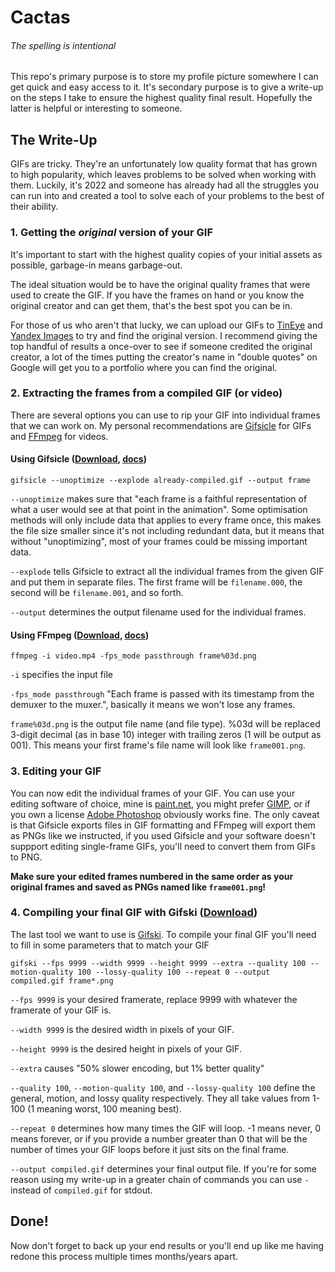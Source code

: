 # Cactas
###### *The spelling is intentional* 

This repo's primary purpose is to store my profile picture somewhere I can get quick and easy access to it. It's secondary purpose is to give a write-up on the steps I take to ensure the highest quality final result. Hopefully the latter is helpful or interesting to someone.



## The Write-Up
GIFs are tricky. They're an unfortunately low quality format that has grown to high popularity, which leaves problems to be solved when working with them. Luckily, it's 2022 and someone has already had all the struggles you can run into and created a tool to solve each of your problems to the best of their ability.


### 1. Getting the *original* version of your GIF
It's important to start with the highest quality copies of your initial assets as possible, garbage-in means garbage-out.

The ideal situation would be to have the original quality frames that were used to create the GIF. If you have the frames on hand or you know the original creator and can get them, that's the best spot you can be in.

For those of us who aren't that lucky, we can upload our GIFs to [TinEye](https://tineye.com) and [Yandex Images](https://yandex.com/images) to try and find the original version. I recommend giving the top handful of results a once-over to see if someone credited the original creator, a lot of the times putting the creator's name in "double quotes" on Google will get you to a portfolio where you can find the original.


### 2. Extracting the frames from a compiled GIF (or video)
There are several options you can use to rip your GIF into individual frames that we can work on. My personal recommendations are [Gifsicle](https://www.lcdf.org/gifsicle/) for GIFs and [FFmpeg](https://ffmpeg.org) for videos.

#### Using Gifsicle ([Download](https://www.lcdf.org/gifsicle/), [docs](https://www.lcdf.org/gifsicle/man.html))
```
gifsicle --unoptimize --explode already-compiled.gif --output frame
```
`--unoptimize` makes sure that "each frame is a faithful representation of what a user would see at that point in the animation". Some optimisation methods will only include data that applies to every frame once, this makes the file size smaller since it's not including redundant data, but it means that without "unoptimizing", most of your frames could be missing important data.

`--explode` tells Gifsicle to extract all the individual frames from the given GIF and put them in separate files. The first frame will be `filename.000`, the second will be `filename.001`, and so forth.

`--output` determines the output filename used for the individual frames.

#### Using FFmpeg ([Download](https://ffmpeg.org/download.html), [docs](https://www.ffmpeg.org/ffmpeg.html))

```
ffmpeg -i video.mp4 -fps_mode passthrough frame%03d.png
```
`-i` specifies the input file

`-fps_mode passthrough` "Each frame is passed with its timestamp from the demuxer to the muxer.", basically it means we won't lose any frames.

`frame%03d.png` is the output file name (and file type). %03d will be replaced 3-digit decimal (as in base 10) integer with trailing zeros (1 will be output as 001). This means your first frame's file name will look like `frame001.png`.

### 3. Editing your GIF
You can now edit the individual frames of your GIF. You can use your editing software of choice, mine is [paint.net](https://www.getpaint.net), you might prefer [GIMP](https://www.gimp.org), or if you own a license [Adobe Photoshop](https://www.adobe.com/products/photoshop.html) obviously works fine. The only caveat is that Gifsicle exports files in GIF formatting and FFmpeg will export them as PNGs like we instructed, if you used Gifsicle and your software doesn't suppport editing single-frame GIFs, you'll need to convert them from GIFs to PNG.

**Make sure your edited frames numbered in the same order as your original frames and saved as PNGs named like `frame001.png`!**


### 4. Compiling your final GIF with Gifski ([Download](https://github.com/ImageOptim/gifski/releases/latest))
The last tool we want to use is [Gifski](https://gif.ski). 
To compile your final GIF you'll need to fill in some parameters that to match your GIF
```
gifski --fps 9999 --width 9999 --height 9999 --extra --quality 100 --motion-quality 100 --lossy-quality 100 --repeat 0 --output compiled.gif frame*.png
```
`--fps 9999` is your desired framerate, replace 9999 with whatever the framerate of your GIF is.

`--width 9999` is the desired width in pixels of your GIF.

`--height 9999` is the desired height in pixels of your GIF.

`--extra` causes "50% slower encoding, but 1% better quality"

`--quality 100`, `--motion-quality 100`, and `--lossy-quality 100` define the general, motion, and lossy quality respectively. They all take values from 1-100 (1 meaning worst, 100 meaning best).

`--repeat 0` determines how many times the GIF will loop. -1 means never, 0 means forever, or if you provide a number greater than 0 that will be the number of times your GIF loops before it just sits on the final frame.

`--output compiled.gif` determines your final output file. If you're for some reason using my write-up in a greater chain of commands you can use `-` instead of `compiled.gif` for stdout.

## Done!
Now don't forget to back up your end results or you'll end up like me having redone this process multiple times months/years apart.
